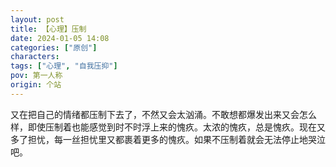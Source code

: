 ```yaml
---
layout: post
title: 【心理】压制
date: 2024-01-05 14:08
categories: ["原创"]
characters: 
tags: ["心理", "自我压抑"]
pov: 第一人称
origin: 个站
---
```


又在把自己的情绪都压制下去了，不然又会太汹涌。不敢想都爆发出来又会怎么样，即使压制着也能感觉到时不时浮上来的愧疚。太浓的愧疚，总是愧疚。现在又多了担忧，每一丝担忧里又都裹着更多的愧疚。如果不压制着就会无法停止地哭泣吧。
